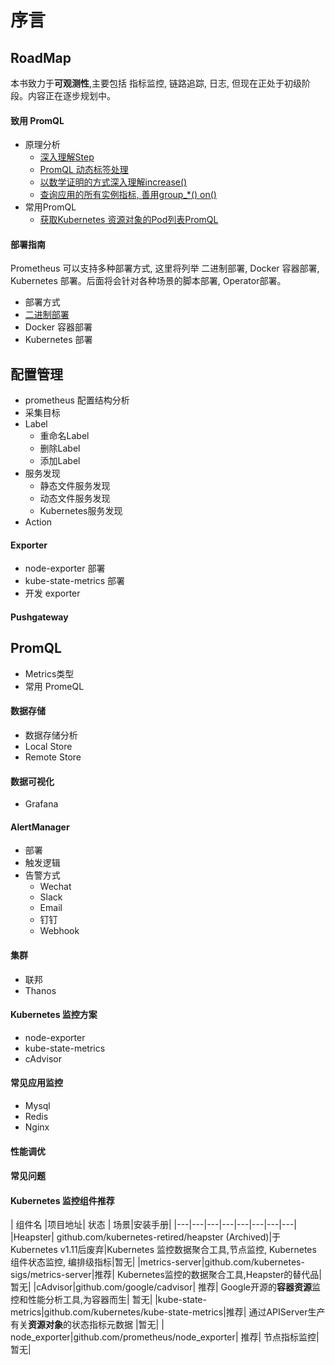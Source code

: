 # 序言


## RoadMap

本书致力于**可观测性**,主要包括 指标监控, 链路追踪, 日志, 但现在正处于初级阶段。内容正在逐步规划中。

#### 致用 PromQL

* 原理分析  
    * [深入理解Step](/promql/principle/range.md)
    * [PromQL 动态标签处理](/promql/principle/dynamic_label.md)
    * [以数学证明的方式深入理解increase()](/promql/principle/mathematical_proof_increase.md)
    * [查询应用的所有实例指标, 善用group_*() on()](/promql/principle/kubernetes_application_promql.md)
* 常用PromQL
    * [获取Kubernetes 资源对象的Pod列表PromQL](/promql/use-promql/resource_type_pods_promql.md)


#### 部署指南

Prometheus 可以支持多种部署方式, 这里将列举 二进制部署, Docker 容器部署, Kubernetes 部署。后面将会针对各种场景的脚本部署, Operator部署。

* 部署方式
* [二进制部署](/deploy/method/binary.md)
* Docker 容器部署
* Kubernetes 部署

## 配置管理
* prometheus 配置结构分析
* 采集目标
* Label
    * 重命名Label
    * 删除Label
    * 添加Label
* 服务发现
    * 静态文件服务发现
    * 动态文件服务发现
    * Kubernetes服务发现 
* Action

#### Exporter

* node-exporter 部署
* kube-state-metrics 部署
* 开发 exporter

#### Pushgateway

## PromQL 
* Metrics类型
* 常用 PromeQL

####  数据存储
* 数据存储分析
* Local Store
* Remote Store

#### 数据可视化

* Grafana

#### AlertManager 
* 部署
* 触发逻辑
*  告警方式
    * Wechat
    * Slack
    * Email
    * 钉钉
    * Webhook 

#### 集群

* 联邦
* Thanos

#### Kubernetes 监控方案
* node-exporter
* kube-state-metrics
* cAdvisor

#### 常见应用监控

* Mysql
* Redis
* Nginx

#### 性能调优

#### 常见问题

#### Kubernetes 监控组件推荐


| 组件名 |项目地址| 状态 | 场景|安装手册|
|---|---|---|---|---|---|---|---|
|Heapster| github.com/kubernetes-retired/heapster (Archived)|于Kubernetes v1.11后废弃|Kubernetes 监控数据聚合工具,节点监控, Kubernetes 组件状态监控, 编排级指标|暂无|
|metrics-server|github.com/kubernetes-sigs/metrics-server|推荐| Kubernetes监控的数据聚合工具,Heapster的替代品|暂无|
|cAdvisor|github.com/google/cadvisor| 推荐| Google开源的**容器资源**监控和性能分析工具,为容器而生| 暂无|
|kube-state-metrics|github.com/kubernetes/kube-state-metrics|推荐| 通过APIServer生产有关**资源对象**的状态指标元数据 |暂无|
| node_exporter|github.com/prometheus/node_exporter| 推荐| 节点指标监控|  暂无|
